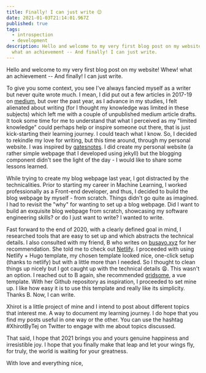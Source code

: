 ```yaml
---
title: Finally! I can just write 😌
date: 2021-01-03T21:14:01.967Z
published: true
tags:
  - introspection
  - development
description: Hello and welcome to my very first blog post on my website! Whew!
  what an achievement -- And finally! I can just write.
---
```

Hello and welcome to my very first blog post on my website! Whew! what an achievement -- And finally! I can just write.

To give you some context, you see I've always fancied myself as a writer but never quite wrote much. I mean, I did put out a few articles in 2017-19 on [medium](https://medium.com/@tejuafonja), but over the past year, as I advance in my studies, I felt alienated about writing (for I thought my knowledge was limited in these subjects) which left me with a couple of unpublished medium article drafts. It took some time for me to understand that what I perceived as my "limited knowledge" could perhaps help or inspire someone out there, that is just kick-starting their learning journey. I could teach what I know. So, I decided to rekindle my love for writing, but this time around, through my personal website. I was inspired by [gatesnotes](https://www.gatesnotes.com/). I did create my personal website (a rather simple webpage that I developed using jekyll) but the blogging component didn't see the light of the day - I would like to share some lessons learned.

While trying to create my blog webpage last year, I got distracted by the technicalities. Prior to starting my career in Machine Learning,  I worked professionally as a Front-end developer, and thus,  I decided to build the blog webpage by myself - from scratch. Things didn't go quite as imagined. I had to revisit the "why" for wanting to set up a blog webpage. Did I want to build an exquisite blog webpage from scratch, showcasing my software engineering skills? or do I just want to write? I wanted to write. 

Fast forward to the end of 2020, with a clearly defined goal in mind, I researched tools that are easy to set up and which abstracts the technical details. I also consulted with my friend, B who writes on [busayo.xyz](busayo.xyz) for her recommendation. She told me to check out [Netlify](https://www.netlify.com/). I proceeded with using Netlify + Hugo template, my chosen template looked nice, one-click setup (thanks to netlify) but with a little more than I needed. So I thought to clean things up nicely but I got caught up with the technical details 😩. This wasn't an option. I reached out to B again, she recommended [gridsome](https://gridsome.org/docs/), a vue template. With her Github repository as inspiration, I proceeded to set mine up. I like how easy it is to use this template and really like its simplicity. Thanks B. Now, I can write.

Xhirot is a little project of mine and I intend to post about different topics that interest me. A way to document my learning journey. I do hope that you find my posts useful in one way or the other. You can use the hashtag #XhirotByTej on Twitter to engage with me about topics discussed. 

That said, I hope that 2021 brings you and yours genuine happiness and irresistible joy. I hope that you finally make that leap and let your wings fly, for truly, the world is waiting for your greatness.

With love and everything nice,
